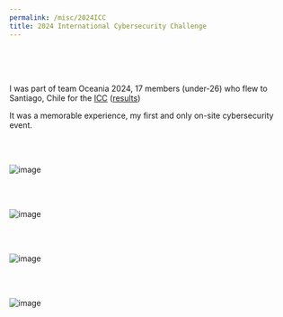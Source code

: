 ```yaml
---
permalink: /misc/2024ICC
title: 2024 International Cybersecurity Challenge
---
```




<br>

<br>

<br>

I was part of team Oceania 2024, 17 members (under-26) who flew to Santiago, Chile for the [ICC](https://icc.ecsc.eu/) ([results](https://en.wikipedia.org/wiki/International_Cybersecurity_Challenge))

It was a memorable experience, my first and only on-site cybersecurity event. 

<br>

<br>

![image](https://github.com/user-attachments/assets/be0a56d1-1daf-40d0-8c96-2666aadc0b90)


<br>

<br>

![image](https://github.com/user-attachments/assets/13969728-18fd-4c8a-a796-c8508de0218f)


<br>

<br>


![image](https://github.com/user-attachments/assets/1a9454d0-9b63-404b-a8b5-82304b6d3d54)

<br>

<br>

![image](https://github.com/user-attachments/assets/f129d997-c9b7-49ae-8fdb-1b1e400055db)

